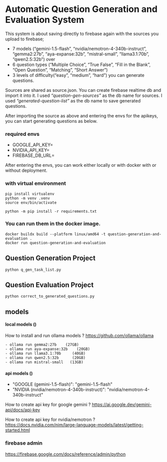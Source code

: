 # Automatic Question Generation and Evaluation System
This system is about saving directly to firebase again with the sources you upload to firebase;
* 7 models (“gemini-1.5-flash”, “nvidia/nemotron-4-340b-instruct”, “gemma2:27b”, “aya-expanse:32b”, “mistral-small”, “llama3.1:70b”, “qwen2.5:32b”) over 
* 6 question types (“Multiple Choice”, “True False”, “Fill in the Blank”, “Open Question”, “Matching”, “Short Answer”)
* 3 levels of difficulty(“easy”, “medium”, “hard”) 
you can generate questions.

Sources are shared as source.json.
You can create firebase realtime db and import it into it. 
I used *“question-gen-sources”* as the db name for sources. 
I used *“generated-question-list”* as the db name to save generated questions.

After importing the source as above and entering the envs for the apikeys, you can start generating questions as below.

### required envs
- GOOGLE_API_KEY=
- NVIDIA_API_KEY=
- FIREBASE_DB_URL=

After entering the envs, you can work either locally or with docker with or without deployment.
### with virtual environment

```
pip install virtualenv
python -m venv .venv
source env/bin/activate

python -m pip install -r requirements.txt
```

### You can run them in the docker image.

```
docker buildx build --platform linux/amd64 -t question-generation-and-evaluation .
docker run question-generation-and-evaluation
```

## Question Generation Project
`python q_gen_task_list.py`

## Question Evaluation Project
`python correct_to_generated_questions.py`

## models
#### local models ()
How to install and run ollama models ?
https://github.com/ollama/ollama

<!-- MODELS=("gemma2" "aya-expanse" "mistral-nemo" "llama3.1" "qwen2.5", "mistral") -->
<!-- MODELS=("gemma2:27b" "aya-expanse:32b" "mistral-small" "llama3.1:70b" "qwen2.5:32b") -->

    - ollama run gemma2:27b    (27GB)
    - ollama run aya-expanse:32b    (20GB)
    - ollama run llama3.1:70b     (40GB)
    - ollama run qwen2.5:32b      (20GB)
    - ollama run mistral-small   (13GB)
<!-- Total 120 GB -->

#### api models ()
* "GOOGLE (gemini-1.5-flash)": "gemini-1.5-flash"
* "NVIDIA (nvidia/nemotron-4-340b-instruct)": "nvidia/nemotron-4-340b-instruct"

How to create api key for google gemini ?
https://ai.google.dev/gemini-api/docs/api-key


How to create api key for nvidia/nemotron ?
https://docs.nvidia.com/nim/large-language-models/latest/getting-started.html




### firebase admin
https://firebase.google.com/docs/reference/admin/python
